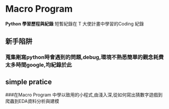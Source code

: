 # Macro Program 
**Python 學習歷程與紀錄**
短暫紀錄在 T 大使計畫中學習的Coding 紀錄

## 新手陷阱
### 蒐集剛寫python時會遇到的問題,debug,環境不熟悉簡單的觀念耗費太多時間google,均紀錄於此
## simple pratice
###在Macro Program 中學以致用的小程式,由淺入深,從如何寫出猜數字遊戲到爬蟲到EDA資料分析與建模


